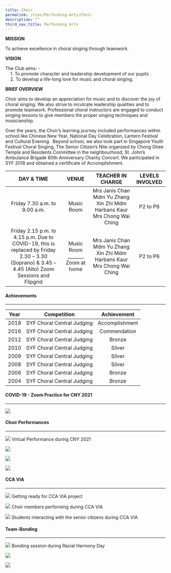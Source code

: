 ```yaml
---
title: Choir
permalink: /ccas/Performing-Arts/Choir
description: ""
third_nav_title: Performing Arts
---
```

**MISSION**

To achieve excellence in choral singing through teamwork.

**VISION**

The Club aims: -  
    1. To promote character and leadership development of our pupils .  
    2. To develop a life-long love for music and choral singing.

**BRIEF OVERVIEW**

Choir aims to develop an appreciation for music and to discover the joy of choral singing. We also strive to inculcate leadership qualities and to promote teamwork. Professional choral instructors are engaged to conduct singing lessons to give members the proper singing techniques and musicianship.

Over the years, the Choir’s learning journey included performances within school like Chinese New Year, National Day Celebration, Lantern Festival and Cultural Evening.  Beyond school, we also took part in Singapore Youth Festival Choral Singing, The Senior Citizen’s Nite organized by Chong Ghee Temple and Residents Committee in the neighbourhood, St. John’s Ambulance Brigade 80th Anniversary Charity Concert. We participated in SYF 2018 and obtained a certificate of Accomplishment.

| DAY & TIME | VENUE | TEACHER IN CHARGE | LEVELS INVOLVED |
|:---:|:---:|:---:|:---:|
| Friday 7.30 a.m. to 9.00 a.m. | Music Room | Mrs Janis Chan  Mdm Yu Zhang Xin Zhi Mdm Harbans Kaur Mrs Chong Wai Ching | P2 to P6 |
| Friday 2.15 p.m. to 4.15 p.m.   Due to COVID-19, this is replaced by Friday 2.30 – 3.30 (Soprano) & 3.45 – 4.45 (Alto) Zoom Sessions and Flipgrid   | Music Room     _______   Zoom at home | Mrs Janis Chan  Mdm Yu Zhang Xin Zhi Mdm Harbans Kaur Mrs Chong Wai Ching | P2 to P6 |

#### Achievements
------------

| Year | Competition | Achievement |
|:---:|:---:|:---:|
| 2018 | SYF Choral Central Judging | Accomplishment |
| 2016 |  SYF Choral Central Judging |  Commendation |
| 2012 | SYF Choral Central Judging | Bronze |
| 2010 | SYF Choral Central Judging | Silver |
| 2009 | SYF Choral Central Judging | Silver |
| 2008 | SYF Choral Central Judging | Silver |
| 2006 | SYF Choral Central Judging | Bronze |
| 2004 | SYF Choral Central Judging | Bronze |

  
#### COVID-19 - Zoom Practice for CNY 2021
-------------------------------------

![](/images/Performing%20Arts/Choir/C1.png)

#### Choir Performances
------------------

![](/images/Performing%20Arts/Choir/C2.png)
Virtual Performance during CNY 2021

![](/images/Performing%20Arts/Choir/ch1.jpg)

![](/images/Performing%20Arts/Choir/ch7-compressed.jpg)

![](/images/Performing%20Arts/Choir/ch3.jpg)

#### CCA VIA
-------

![](/images/Performing%20Arts/Choir/CH4.jpg)
Getting ready for CCA VIA project

![](/images/Performing%20Arts/Choir/CH5.jpg)
Choir members performing during CCA VIA

![](/images/Performing%20Arts/Choir/CH6.jpg)
Students interacting with the senior citizens during CCA VIA

#### Team-Bonding
------------

![](/images/Performing%20Arts/Choir/ch9.jpg)
Bonding session during Racial Harmony Day

![](/images/Performing%20Arts/Choir/ch11.jpg)

![](/images/Performing%20Arts/Choir/ch11.jpg)

